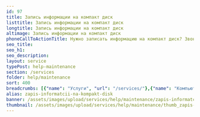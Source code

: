 ```yaml
---
id: 97
title: Запись информации на компакт диск
listtitle: Запись информации на компакт диск
longtitle: Запись информации на компакт диск
altimage: Запись информации на компакт диск
phoneCallToActionTitle: Нужно записать информацию на компакт диск? Звоните!
seo_title: 
seo_h1: 
seo_description: 
layout: service
typePost: help-maintenance
section: /services
folder: help/maintenance
sort: 400
breadcrumbs: [{"name": "Услуги", "url": "/services/"},{"name": "Компьютерная помощь", "url": "/services/help/"},{"name": "Обслуживание", "url": "/services/help/maintenance/"}]
alias: zapis-informatcii-na-kompakt-disk
banner: /assets/images/upload/services/help/maintenance/zapis-informatcii-na-kompakt-disk.jpg
thumbnail: /assets/images/upload/services/help/maintenance/thumb_zapis-informatcii-na-kompakt-disk.jpg
---
```

